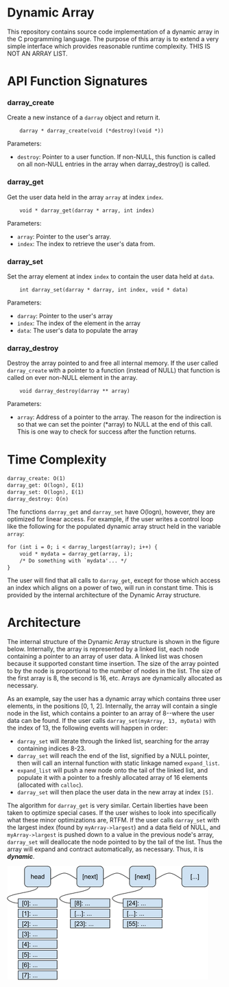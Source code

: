 # Dynamic Array #

This repository contains source code implementation of a dynamic array in the
C programming language. The purpose of this array is to extend a very simple
interface which provides reasonable runtime complexity. THIS IS NOT AN ARRAY
LIST.

# API Function Signatures #

### darray_create ###

Create a new instance of a `darray` object and return it.

```
    darray * darray_create(void (*destroy)(void *))
```

Parameters:

- `destroy`: Pointer to a user function. If non-NULL, this function is called
on all non-NULL entries in the array when darray_destroy() is called.

### darray_get ###

Get the user data held in the array `array` at index `index`.

```
    void * darray_get(darray * array, int index)
```

Parameters:

- `array`: Pointer to the user's array.
- `index`: The index to retrieve the user's data from.

### darray_set ###

Set the array element at index `index` to contain the user data held at `data`.

```
    int darray_set(darray * darray, int index, void * data)
```

Parameters:

- `darray`: Pointer to the user's array
- `index`: The index of the element in the array
- `data`: The user's data to populate the array

### darray_destroy ###

Destroy the array pointed to and free all internal memory. If the user called
`darray_create` with a pointer to a function (instead of NULL) that function is
called on ever non-NULL element in the array.

```
    void darray_destroy(darray ** array)
```

Parameters:

- `array`: Address of a pointer to the array. The reason for the indirection is
so that we can set the pointer (*array) to NULL at the end of this call. This
is one way to check for success after the function returns.

# Time Complexity #

```
darray_create: O(1)
darray_get: O(logn), E(1)
darray_set: O(logn), E(1)
darray_destroy: O(n)
```

The functions `darray_get` and `darray_set` have O(logn), however, they are
optimized for linear access. For example, if the user writes a control loop
like the following for the populated dynamic array struct held in the variable
`array`:

```
for (int i = 0; i < darray_largest(array); i++) {
	void * mydata = darray_get(array, i);
	/* Do something with `mydata'... */
}
```

The user will find that all calls to `darray_get`, except for those which
access an index which aligns on a power of two, will run in constant time. This
is provided by the internal architecture of the Dynamic Array structure.

# Architecture #

The internal structure of the Dynamic Array structure is shown in the figure
below. Internally, the array is represented by a linked list, each node
containing a pointer to an array of user data. A linked list was chosen because
it supported constant time insertion. The size of the array pointed to by the
node is proportional to the number of nodes in the list. The size of the first
array is 8, the second is 16, etc. Arrays are dynamically allocated as
necessary.

As an example, say the user has a dynamic array which contains three user
elements, in the positions [0, 1, 2]. Internally, the array will contain a
single node in the list, which contains a pointer to an array of 8--where the
user data can be found. If the user calls `darray_set(myArray, 13, myData)`
with the index of 13, the following events will happen in order:

- `darray_set` will iterate through the linked list, searching for the array
containing indices 8-23.
- `darray_set` will reach the end of the list, signified by a NULL pointer,
then will call an internal function with static linkage named `expand_list`.
- `expand_list` will push a new node onto the tail of the linked list, and
populate it with a pointer to a freshly allocated array of 16 elements
(allocated with `calloc`).
- `darray_set` will then place the user data in the new array at index `[5]`.

The algorithm for `darray_get` is very similar. Certain liberties have been
taken to optimize special cases. If the user wishes to look into specifically
what these minor optimizations are, RTFM. If the user calls `darray_set` with
the largest index (found by `myArray->largest`) and a data field of NULL, and
`myArray->largest` is pushed down to a value in the previous node's array,
`darray_set` will deallocate the node pointed to by the tail of the list. Thus
the array will expand and contract automatically, as necessary. Thus, it is
___dynamic___.

![alt The internal architecture of the Dynamic Array structure](image1.png)
